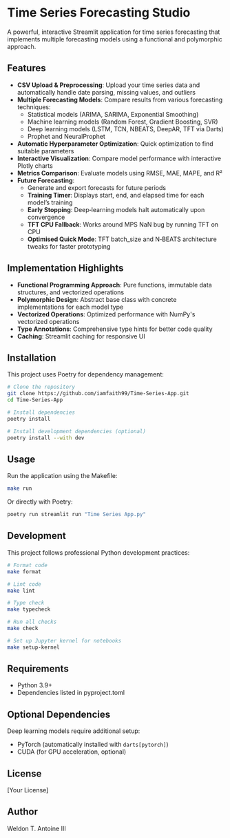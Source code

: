 # Time Series Forecasting Studio

A powerful, interactive Streamlit application for time series forecasting that implements multiple forecasting models using a functional and polymorphic approach.

## Features

- **CSV Upload & Preprocessing**: Upload your time series data and automatically handle date parsing, missing values, and outliers
- **Multiple Forecasting Models**: Compare results from various forecasting techniques:
  - Statistical models (ARIMA, SARIMA, Exponential Smoothing)
  - Machine learning models (Random Forest, Gradient Boosting, SVR)
  - Deep learning models (LSTM, TCN, NBEATS, DeepAR, TFT via Darts)
  - Prophet and NeuralProphet
- **Automatic Hyperparameter Optimization**: Quick optimization to find suitable parameters
- **Interactive Visualization**: Compare model performance with interactive Plotly charts
- **Metrics Comparison**: Evaluate models using RMSE, MAE, MAPE, and R²
- **Future Forecasting**: 
  - Generate and export forecasts for future periods
  - **Training Timer**: Displays start, end, and elapsed time for each model’s training
  - **Early Stopping**: Deep‑learning models halt automatically upon convergence
  - **TFT CPU Fallback**: Works around MPS NaN bug by running TFT on CPU
  - **Optimised Quick Mode**: TFT batch_size and N‑BEATS architecture tweaks for faster prototyping

## Implementation Highlights

- **Functional Programming Approach**: Pure functions, immutable data structures, and vectorized operations
- **Polymorphic Design**: Abstract base class with concrete implementations for each model type
- **Vectorized Operations**: Optimized performance with NumPy's vectorized operations
- **Type Annotations**: Comprehensive type hints for better code quality
- **Caching**: Streamlit caching for responsive UI

## Installation

This project uses Poetry for dependency management:

```bash
# Clone the repository
git clone https://github.com/iamfaith99/Time-Series-App.git
cd Time-Series-App

# Install dependencies
poetry install

# Install development dependencies (optional)
poetry install --with dev
```

## Usage

Run the application using the Makefile:

```bash
make run
```

Or directly with Poetry:

```bash
poetry run streamlit run "Time Series App.py"
```

## Development

This project follows professional Python development practices:

```bash
# Format code
make format

# Lint code
make lint

# Type check
make typecheck

# Run all checks
make check

# Set up Jupyter kernel for notebooks
make setup-kernel
```

## Requirements

- Python 3.9+
- Dependencies listed in pyproject.toml

## Optional Dependencies

Deep learning models require additional setup:
- PyTorch (automatically installed with `darts[pytorch]`)
- CUDA (for GPU acceleration, optional)

## License

[Your License]

## Author

Weldon T. Antoine III
